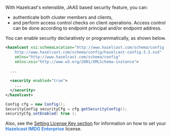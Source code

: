 

With Hazelcast's extensible, JAAS based security feature, you can:

- authenticate both cluster members and clients, 
- and perform access control checks on client operations. Access control can be done according to endpoint principal and/or endpoint address. 

You can enable security declaratively or programmatically, as shown below.


```xml
<hazelcast xsi:schemaLocation="http://www.hazelcast.com/schema/config
    http://www.hazelcast.com/schema/config/hazelcast-config-3.3.xsd"
    xmlns="http://www.hazelcast.com/schema/config"
    xmlns:xsi="http://www.w3.org/2001/XMLSchema-instance">
    
  ...
    
  <security enabled="true">
    ...
  </security>
</hazelcast>
```



```java
Config cfg = new Config();
SecurityConfig securityCfg = cfg.getSecurityConfig();
securityCfg.setEnabled( true );
```

Also, see the [Setting License Key section](/01_Getting_Started/02_Setting_The_License_Keys.md) for information on how to set your <font color="#3981DB">**Hazelcast IMDG Enterprise**</font> license.


